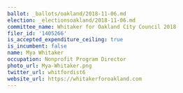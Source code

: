 ```yaml
---
ballot: _ballots/oakland/2018-11-06.md
election: _electionsoakland/2018-11-06.md
committee_name: Whitaker for Oakland City Council 2018
filer_id: '1405266'
is_accepted_expenditure_ceiling: true
is_incumbent: false
name: Mya Whitaker
occupation: Nonprofit Program Director
photo_url: Mya-Whitaker.png
twitter_url: whitfordist6
website_url: https://whitakerforoakland.com
---
```

